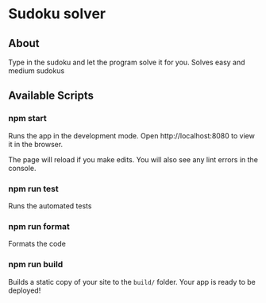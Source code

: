 # Sudoku solver

## About

Type in the sudoku and let the program solve it for you. Solves easy and medium sudokus

## Available Scripts

### npm start

Runs the app in the development mode.
Open http://localhost:8080 to view it in the browser.

The page will reload if you make edits.
You will also see any lint errors in the console.

### npm run test

Runs the automated tests

### npm run format

Formats the code

### npm run build

Builds a static copy of your site to the `build/` folder.
Your app is ready to be deployed!
